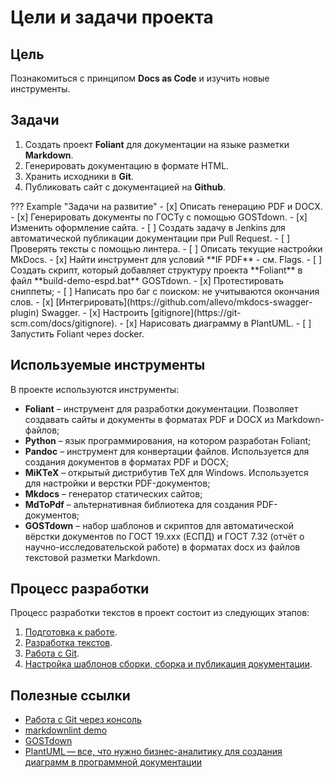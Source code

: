 # Цели и задачи проекта

## Цель

Познакомиться с принципом **Docs as Code** и изучить новые инструменты.

## Задачи

1. Создать проект **Foliant** для документации на языке разметки **Markdown**.
2. Генерировать документацию в формате HTML.
3. Хранить исходники в **Git**.
4. Публиковать сайт с документацией на **Github**. 

<if targets="site, ghp" kind="any">
??? Example "Задачи на развитие"
    - [x] Описать генерацию PDF и DOCX.
    - [x] Генерировать документы по ГОСТу с помощью GOSTdown.
    - [x] Изменить оформление сайта.
    - [ ] Создать задачу в Jenkins для автоматической публикации документации при Pull Request.
    - [ ] Проверять тексты с помощью линтера.
    - [ ] Описать текущие настройки MkDocs.
    - [x] Найти инструмент для условий **IF PDF** - см. Flags.
    - [ ] Создать скрипт, который добавляет структуру проекта **Foliant** в файл **build-demo-espd.bat** GOSTdown.
    - [x] Протестировать сниппеты;
    - [ ] Написать про баг с поиском: не учитываются окончания слов.
    - [x] [Интегрировать](https://github.com/allevo/mkdocs-swagger-plugin) Swagger.
    - [x] Настроить [gitignore](https://git-scm.com/docs/gitignore).
    - [x] Нарисовать диаграмму в PlantUML.
    - [ ] Запустить Foliant через docker.
</if>

## Используемые инструменты

В проекте используются инструменты:

- **Foliant** – инструмент для разработки документации. Позволяет создавать сайты и документы в форматах PDF и DOCX из Markdown-файлов;
- **Python** – язык программирования, на котором разработан Foliant;
- **Pandoc** – инструмент для конвертации файлов. Используется для создания документов в форматах PDF и DOCX;
- **MiKTeX** – открытый дистрибутив TeX для Windows. Используется для настройки и верстки PDF-документов;
- **Mkdocs** – генератор статических сайтов;
- **MdToPdf** – альтернативная библиотека для создания PDF-документов;
- **GOSTdown** – набор шаблонов и скриптов для автоматической вёрстки документов по ГОСТ 19.xxx (ЕСПД) и ГОСТ 7.32 (отчёт о научно-исследовательской работе) в форматах docx из файлов текстовой разметки Markdown.

## Процесс разработки

Процесс разработки текстов в проект состоит из следующих этапов:

1. [Подготовка к работе](start.md).
1. [Разработка текстов](docs.md).
1. [Работа с Git](git.md).
1. [Настройка шаблонов сборки, сборка и публикация документации](publish.md).

## Полезные ссылки

- [Работа с Git через консоль](https://htmlacademy.ru/blog/useful/git/git-console)
- [markdownlint demo](https://dlaa.me/markdownlint/)
- [GOSTdown](https://gitlab.iaaras.ru/iaaras/gostdown)
- [PlantUML — все, что нужно бизнес-аналитику для создания диаграмм в программной документации](https://habr.com/ru/post/416077/)
